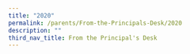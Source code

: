 ```yaml
---
title: "2020"
permalink: /parents/From-the-Principals-Desk/2020
description: ""
third_nav_title: From the Principal's Desk
---
```

